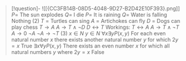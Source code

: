 > [!question]- ![[{CC3FB14B-08D5-4048-9D27-B2D42E10F393}.png]]
> $P =$ The sun explodes
$Q =$ I die
$P =$ It is raining
$Q =$ Water is falling
Nothing
(2)
$T$ = Turtles can sing
$A$ = Artichokes can fly
$D$ = Dogs can play chess
$T \to A$
$A \to T \land \lnot D$
$D \leftrightarrow T$
Workings:
$T \leftrightarrow A$
$A \to T \land \lnot T$
$A \to 0$
$\lnot A$
$\lnot A \to \lnot T$
(3)
$x \in N$
$y \in N$
$\forall x \exists y P(x, y)$
For each even natural number $x$ there exists another natural number $y$ for which $2y = x$ 
True
$\exists x \forall y P(x, y)$
There exists an even number $x$ for which all natural numbers $y$ where $2y = x$
False

